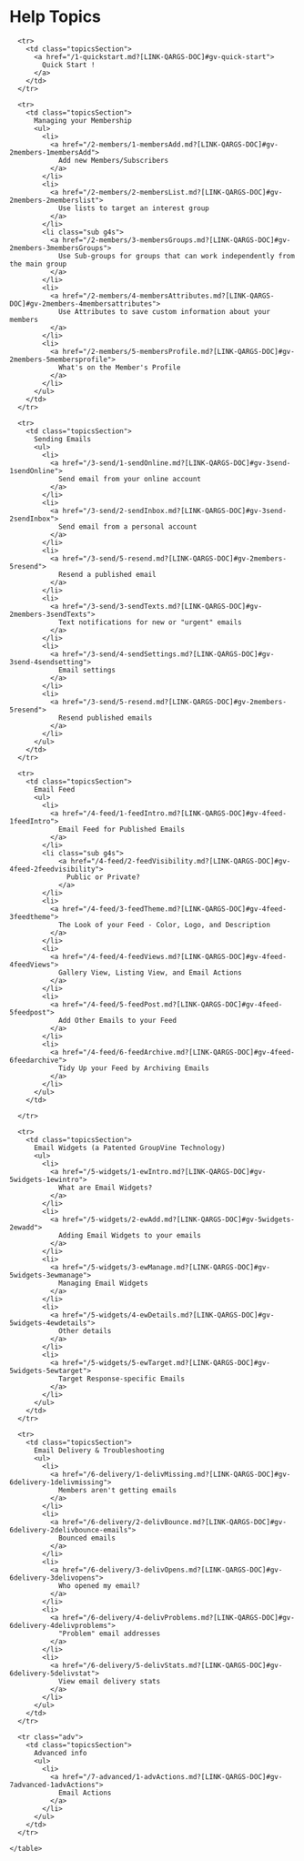 <span id="gv-help-topics"></span>
# Help Topics

<div>

  <div class="tocTable">
    <table style="width:100%">

      <tr>
        <td class="topicsSection">
          <a href="/1-quickstart.md?[LINK-QARGS-DOC]#gv-quick-start">
            Quick Start !
          </a>
        </td>
      </tr>

      <tr>
        <td class="topicsSection">
          Managing your Membership
          <ul>
            <li>
              <a href="/2-members/1-membersAdd.md?[LINK-QARGS-DOC]#gv-2members-1membersAdd">
                Add new Members/Subscribers
              </a>
            </li>
            <li>
              <a href="/2-members/2-membersList.md?[LINK-QARGS-DOC]#gv-2members-2memberslist">
                Use lists to target an interest group
              </a>
            </li>
            <li class="sub g4s">
              <a href="/2-members/3-membersGroups.md?[LINK-QARGS-DOC]#gv-2members-3membersGroups">
                Use Sub-groups for groups that can work independently from the main group
              </a>
            </li>
            <li>
              <a href="/2-members/4-membersAttributes.md?[LINK-QARGS-DOC]#gv-2members-4membersattributes">
                Use Attributes to save custom information about your members
              </a>
            </li>
            <li>
              <a href="/2-members/5-membersProfile.md?[LINK-QARGS-DOC]#gv-2members-5membersprofile">
                What's on the Member's Profile
              </a>
            </li>
          </ul>
        </td>
      </tr>

      <tr>
        <td class="topicsSection">
          Sending Emails
          <ul>
            <li>
              <a href="/3-send/1-sendOnline.md?[LINK-QARGS-DOC]#gv-3send-1sendOnline">
                Send email from your online account
              </a>
            </li>
            <li>
              <a href="/3-send/2-sendInbox.md?[LINK-QARGS-DOC]#gv-3send-2sendInbox">
                Send email from a personal account
              </a>
            </li>
            <li>
              <a href="/3-send/5-resend.md?[LINK-QARGS-DOC]#gv-2members-5resend">
                Resend a published email
              </a>
            </li>
            <li>
              <a href="/3-send/3-sendTexts.md?[LINK-QARGS-DOC]#gv-2members-3sendTexts">
                Text notifications for new or "urgent" emails
              </a>
            </li>
            <li>
              <a href="/3-send/4-sendSettings.md?[LINK-QARGS-DOC]#gv-3send-4sendsetting">
                Email settings
              </a>
            </li>
            <li>
              <a href="/3-send/5-resend.md?[LINK-QARGS-DOC]#gv-2members-5resend">
                Resend published emails
              </a>
            </li>
          </ul>
        </td>
      </tr>

      <tr>
        <td class="topicsSection">
          Email Feed
          <ul>
            <li>
              <a href="/4-feed/1-feedIntro.md?[LINK-QARGS-DOC]#gv-4feed-1feedIntro">
                Email Feed for Published Emails
              </a>
            </li>
            <li class="sub g4s">
                <a href="/4-feed/2-feedVisibility.md?[LINK-QARGS-DOC]#gv-4feed-2feedvisibility">
                  Public or Private?
                </a>
            </li>
            <li>
              <a href="/4-feed/3-feedTheme.md?[LINK-QARGS-DOC]#gv-4feed-3feedtheme">
                The Look of your Feed - Color, Logo, and Description
              </a>
            </li>
            <li>
              <a href="/4-feed/4-feedViews.md?[LINK-QARGS-DOC]#gv-4feed-4feedViews">
                Gallery View, Listing View, and Email Actions
              </a>
            </li>
            <li>
              <a href="/4-feed/5-feedPost.md?[LINK-QARGS-DOC]#gv-4feed-5feedpost">
                Add Other Emails to your Feed
              </a>
            </li>
            <li>
              <a href="/4-feed/6-feedArchive.md?[LINK-QARGS-DOC]#gv-4feed-6feedarchive">
                Tidy Up your Feed by Archiving Emails
              </a>
            </li>
          </ul>
        </td>
        
      </tr>

      <tr>
        <td class="topicsSection">
          Email Widgets (a Patented GroupVine Technology)
          <ul>
            <li>
              <a href="/5-widgets/1-ewIntro.md?[LINK-QARGS-DOC]#gv-5widgets-1ewintro">
                What are Email Widgets?
              </a>
            </li>
            <li>
              <a href="/5-widgets/2-ewAdd.md?[LINK-QARGS-DOC]#gv-5widgets-2ewadd">
                Adding Email Widgets to your emails
              </a>
            </li>
            <li>
              <a href="/5-widgets/3-ewManage.md?[LINK-QARGS-DOC]#gv-5widgets-3ewmanage">
                Managing Email Widgets
              </a>
            </li>
            <li>
              <a href="/5-widgets/4-ewDetails.md?[LINK-QARGS-DOC]#gv-5widgets-4ewdetails">
                Other details
              </a>
            </li>
            <li>
              <a href="/5-widgets/5-ewTarget.md?[LINK-QARGS-DOC]#gv-5widgets-5ewtarget">
                Target Response-specific Emails
              </a>
            </li>
          </ul>
        </td>
      </tr>

      <tr>
        <td class="topicsSection">
          Email Delivery & Troubleshooting
          <ul>
            <li>
              <a href="/6-delivery/1-delivMissing.md?[LINK-QARGS-DOC]#gv-6delivery-1delivmissing">
                Members aren't getting emails
              </a>
            </li>
            <li>
              <a href="/6-delivery/2-delivBounce.md?[LINK-QARGS-DOC]#gv-6delivery-2delivbounce-emails">
                Bounced emails
              </a>
            </li>
            <li>
              <a href="/6-delivery/3-delivOpens.md?[LINK-QARGS-DOC]#gv-6delivery-3delivopens">
                Who opened my email?
              </a>
            </li>
            <li>
              <a href="/6-delivery/4-delivProblems.md?[LINK-QARGS-DOC]#gv-6delivery-4delivproblems">
                "Problem" email addresses
              </a>
            </li>
            <li>
              <a href="/6-delivery/5-delivStats.md?[LINK-QARGS-DOC]#gv-6delivery-5delivstat">
                View email delivery stats
              </a>
            </li>
          </ul>
        </td>
      </tr>

      <tr class="adv">
        <td class="topicsSection">
          Advanced info
          <ul>
            <li>
              <a href="/7-advanced/1-advActions.md?[LINK-QARGS-DOC]#gv-7advanced-1advActions">
                Email Actions
              </a>
            </li>
          </ul>
        </td>
      </tr>

    </table>
  </div>
</div>
